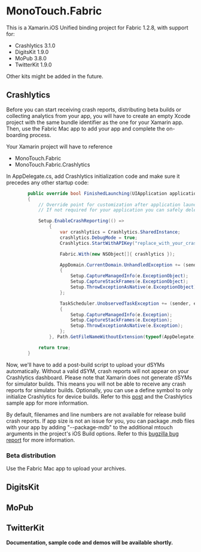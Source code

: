 # MonoTouch.Fabric

This is a Xamarin.iOS Unified binding project for Fabric 1.2.8, with support for:
* Crashlytics 3.1.0
* DigitsKit 1.9.0
* MoPub 3.8.0
* TwitterKit 1.9.0

Other kits might be added in the future.

## Crashlytics
Before you can start receiving crash reports, distributing beta builds or collecting analytics from your app, you will have to create an empty Xcode project with the same bundle identifier as the one for your Xamarin app.  Then, use the Fabric Mac app to add your app and complete the on-boarding process. 

Your Xamarin project will have to reference
* MonoTouch.Fabric
* MonoTouch.Fabric.Crashlytics

In AppDelegate.cs, add Crashlytics initialization code and make sure it precedes any other startup code:

```c#
		public override bool FinishedLaunching(UIApplication application, NSDictionary launchOptions)
		{
			// Override point for customization after application launch.
			// If not required for your application you can safely delete this method

			Setup.EnableCrashReporting(() =>
				{
					var crashlytics = Crashlytics.SharedInstance;
					crashlytics.DebugMode = true;
					Crashlytics.StartWithAPIKey("replace_with_your_crashlytics_api_key");

					Fabric.With(new NSObject[]{ crashlytics });

					AppDomain.CurrentDomain.UnhandledException += (sender, e) =>
					{
						Setup.CaptureManagedInfo(e.ExceptionObject);
						Setup.CaptureStackFrames(e.ExceptionObject);
						Setup.ThrowExceptionAsNative(e.ExceptionObject);
					};

					TaskScheduler.UnobservedTaskException += (sender, e) =>
					{
						Setup.CaptureManagedInfo(e.Exception);
						Setup.CaptureStackFrames(e.Exception);
						Setup.ThrowExceptionAsNative(e.Exception);
					};
				}, Path.GetFileNameWithoutExtension(typeof(AppDelegate).Module.Name));

			return true;
		}
```

Now, we'll have to add a post-build script to upload your dSYMs automatically.  Without a valid dSYM, crash reports will not appear on your Crashlytics dashboard.  Please note that Xamarin does not generate dSYMs for simulator builds.  This means you will not be able to receive any crash reports for simulator builds.  Optionally, you can use a define symbol to only initialize Crashlytics for device builds.  Refer to this [post](https://forums.xamarin.com/discussion/comment/132204/#Comment_132204) and the Crashlytics sample app for more information.

By default, filenames and line numbers are not available for release build crash reports.  If app size is not an issue for you, you can package .mdb files with your app by adding "--package-mdb" to the additional mtouch arguments in the project's iOS Build options.  Refer to this [bugzilla bug report](https://bugzilla.xamarin.com/show_bug.cgi?id=3357) for more information.

### Beta distribution
Use the Fabric Mac app to upload your archives.

## DigitsKit

## MoPub

## TwitterKit

<b>Documentation, sample code and demos will be available shortly.</b>
